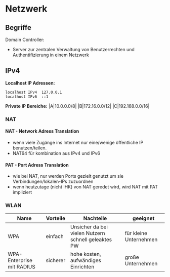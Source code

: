 # Netzwerk

## Begriffe
Domain Controller:
- Server zur zentralen Verwaltung von Benutzerrechten und Authentifizierung in einem Netzwerk

## IPv4
**Localhost IP Adressen:**
```
localhost IPv4  127.0.0.1
localhost IPv6  ::1
```

**Private IP Bereiche:**
|A|10.0.0.0/8|
|B|172.16.0.0/12|
|C|192.168.0.0/16|

### NAT
#### NAT - Network Adress Translation
- wenn viele Zugänge ins Internet nur eine/wenige öffentliche IP benutzen/teilen.
- NAT64 für kombination aus IPv4 und IPv6

#### PAT  - Port Adress Translation
- wie bei NAT, nur werden Ports gezielt genutzt um sie Verbindungen/lokalen-IPs zuzuordnen
- wenn heutzutage (nicht IHK) von NAT geredet wird, wird NAT mit PAT impliziert

### WLAN
|Name|Vorteile|Nachteile|geeignet|
|---|---|---|---|
|WPA|einfach|Unsicher da bei vielen Nutzern schnell geleaktes PW| für kleine Unternehmen|
|WPA-Enterprise mit RADIUS|sicherer|hohe kosten, aufwändiges Einrichten|große Unternehmen|